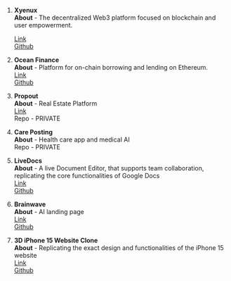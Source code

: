 

1. **Xyenux**  
   **About** - The decentralized Web3 platform focused on blockchain and user empowerment.


   [Link](https://)  
   [Github](https://github.com/1am-programmer/Xyenux)


3. **Ocean Finance**  
  **About** - Platform for on-chain borrowing and lending on Ethereum.  
   [Link](https://)  
   [Github](https://github.com/1am-programmer/Ocean-Finance) 

4. **Propout**  
   **About** - Real Estate Platform  
   [Link](https://myproput.com)  
   Repo - PRIVATE  

5. **Care Posting**  
   **About** - Health care app and medical AI  
   Repo - PRIVATE  

6. **LiveDocs**  
   **About** - A live Document Editor, that supports team collaboration, replicating the core functionalities of Google Docs  
   [Link](https://live-docs-lime.vercel.app/sign-in)  
   [Github](https://github.com/1am-programmer/Live-docs)  

7. **Brainwave**  
   **About** - AI landing page  
   [Link](https://vercel.com/daniels-projects-6d27f7a3/ai-landing-page)  
   [Github](https://github.com/1am-programmer/BrainwaveAI-landing-page)  

8. **3D iPhone 15 Website Clone**  
   **About** - Replicating the exact design and functionalities of the iPhone 15 website  
   [Link](https://iphone-15-pro-website-clone-eight.vercel.app/)  
   [Github](https://github.com/1am-programmer/iPhone-15-Pro-Website-Clone)  


